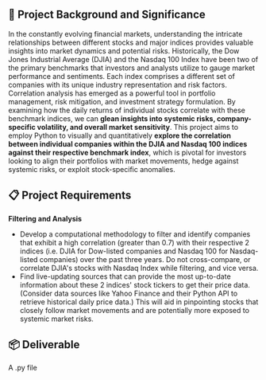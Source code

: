## 🎯 Project Background and Significance
In the constantly evolving financial markets, understanding the intricate relationships between different stocks and major indices provides valuable insights into market dynamics and potential risks. Historically, the Dow Jones Industrial Average (DJIA) and the Nasdaq 100 Index have been two of the primary benchmarks that investors and analysts utilize to gauge market performance and sentiments. Each index comprises a different set of companies with its unique industry representation and risk factors.\
Correlation analysis has emerged as a powerful tool in portfolio management, risk mitigation, and investment strategy formulation. By examining how the daily returns of individual stocks correlate with these benchmark indices, we can **glean insights into systemic risks, company-specific volatility, and overall market sensitivity**. This project aims to employ Python to visually and quantitatively **explore the correlation between individual companies within the DJIA and Nasdaq 100 indices against their respective benchmark index**, which is pivotal for investors looking to align their portfolios with market movements, hedge against systemic risks, or exploit stock-specific anomalies.

## 📋 Project Requirements
**Filtering and Analysis**
- Develop a computational methodology to filter and identify companies that exhibit a high correlation (greater than 0.7) with their respective 2 indices (i.e. DJIA for Dow-listed companies and Nasdaq 100 for Nasdaq-listed companies) over the past three years. Do not cross-compare, or correlate DJIA's stocks with Nasdaq Index while filtering, and vice versa.
- Find live-updating sources that can provide the most up-to-date information about these 2 indices' stock tickers to get their price data. (Consider data sources like Yahoo Finance and their Python API to retrieve historical daily price data.) This will aid in pinpointing stocks that closely follow market movements and are potentially more exposed to systemic market risks.

## 📦 Deliverable
A .py file